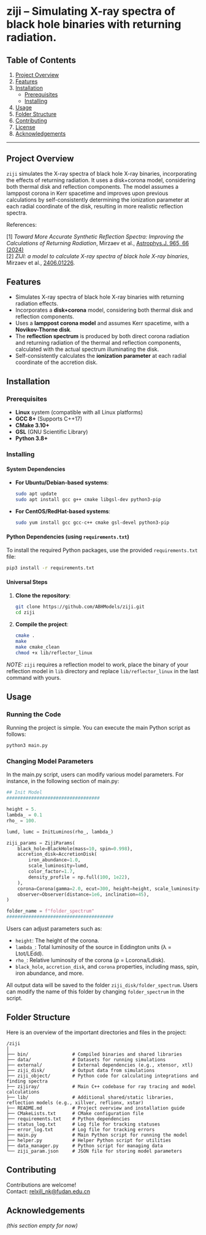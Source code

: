 
# ziji – Simulating X-ray spectra of black hole binaries with returning radiation.

## Table of Contents
1. [Project Overview](#project-overview)
2. [Features](#features)
3. [Installation](#installation)
    - [Prerequisites](#prerequisites)
    - [Installing](#installing)
4. [Usage](#usage)
5. [Folder Structure](#folder-structure)
6. [Contributing](#contributing)
7. [License](#license)
8. [Acknowledgements](#acknowledgements)

---

## Project Overview

`ziji` simulates the X-ray spectra of black hole X-ray binaries, incorporating the effects of returning radiation. It uses a disk+corona model, considering both thermal disk and reflection components. The model assumes a lamppost corona in Kerr spacetime and improves upon previous calculations by self-consistently determining the ionization parameter at each radial coordinate of the disk, resulting in more realistic reflection spectra.

References:    

[1] _Toward More Accurate Synthetic Reflection Spectra: Improving the Calculations of Returning Radiation_, Mirzaev et al., [Astrophys.J. 965, 66 (2024)](https://iopscience.iop.org/article/10.3847/1538-4357/ad303b)    
[2] _ZIJI: a model to calculate X-ray spectra of black hole X-ray binaries_, Mirzaev et al., [2406.01226](https://arxiv.org/abs/2406.01226).


## Features

- Simulates X-ray spectra of black hole X-ray binaries with returning radiation effects.
- Incorporates a **disk+corona** model, considering both thermal disk and reflection components.
- Uses a **lamppost corona model** and assumes Kerr spacetime, with a **Novikov-Thorne disk**.
- The **reflection spectrum** is produced by both direct corona radiation and returning radiation of the thermal and reflection components, calculated with the actual spectrum illuminating the disk.
- Self-consistently calculates the **ionization parameter** at each radial coordinate of the accretion disk.


## Installation

### Prerequisites

- **Linux** system (compatible with all Linux platforms)
- **GCC 8+** (Supports C++17)
- **CMake 3.10+**
- **GSL** (GNU Scientific Library)
- **Python 3.8+**

### Installing

#### System Dependencies

- **For Ubuntu/Debian-based systems**:
   ```bash
   sudo apt update
   sudo apt install gcc g++ cmake libgsl-dev python3-pip
   ```

- **For CentOS/RedHat-based systems**:
   ```bash
   sudo yum install gcc gcc-c++ cmake gsl-devel python3-pip
   ```

#### Python Dependencies (using `requirements.txt`)

To install the required Python packages, use the provided `requirements.txt` file:

```bash
pip3 install -r requirements.txt
```

#### Universal Steps

1. **Clone the repository**:
   ```bash
   git clone https://github.com/ABHModels/ziji.git
   cd ziji
   ```

2. **Compile the project**:
   ```bash
   cmake .
   make
   make cmake_clean
   chmod +x lib/reflector_linux
   ```
*NOTE:* `ziji` requires a reflection model to work, place the binary of your reflection model in `lib` directory and replace `lib/reflector_linux` in the last command with yours.

## Usage

### Running the Code

Running the project is simple. You can execute the main Python script as follows:
```bash
python3 main.py
```

### Changing Model Parameters
In the main.py script, users can modify various model parameters. For instance, in the following section of main.py:
```python
## Init Model
##################################

height = 5.
lambda_ = 0.1
rho_ = 100.

lumd, lumc = InitLuminos(rho_, lambda_)

ziji_params = ZijiParams(
    black_hole=BlackHole(mass=10, spin=0.998),
    accretion_disk=AccretionDisk(
        iron_abundance=1.0,
        scale_luminosity=lumd,
        color_factor=1.7,
        density_profile = np.full(100, 1e22),
    ),
    corona=Corona(gamma=2.0, ecut=300, height=height, scale_luminosity=lumc),
    observer=Observer(distance=1e6, inclination=45),
)

folder_name = f"folder_spectrum"
#######################################
```

Users can adjust parameters such as:

- `height`: The height of the corona.
- `lambda_`: Total luminosity of the source in Eddington units (λ = Ltot/LEdd).
- `rho_`: Relative luminosity of the corona (ρ = Lcorona/Ldisk).
- `black_hole`, `accretion_disk`, and `corona` properties, including mass, spin, iron abundance, and more.

All output data will be saved to the folder `ziji_disk/folder_spectrum`. Users can modify the name of this folder by changing `folder_spectrum` in the script.


## Folder Structure

Here is an overview of the important directories and files in the project:

```
/ziji
│
├── bin/                # Compiled binaries and shared libraries
├── data/               # Datasets for running simulations
├── external/           # External dependencies (e.g., xtensor, xtl)
├── ziji_disk/          # Output data from simulations
├── ziji_object/        # Python code for calculating integrations and finding spectra
├── zijiray/            # Main C++ codebase for ray tracing and model calculations
├── lib/                # Additional shared/static libraries, reflection models (e.g., xillver, reflionx, xstar)
├── README.md           # Project overview and installation guide
├── CMakeLists.txt      # CMake configuration file
├── requirements.txt    # Python dependencies
├── status_log.txt      # Log file for tracking statuses
├── error_log.txt       # Log file for tracking errors
├── main.py             # Main Python script for running the model
├── helper.py           # Helper Python script for utilities
├── data_manager.py     # Python script for managing data
└── ziji_param.json     # JSON file for storing model parameters
```

## Contributing

Contributions are welcome!    
Contact: <relxill_nk@fudan.edu.cn>

## Acknowledgements

*(this section empty for now)*


